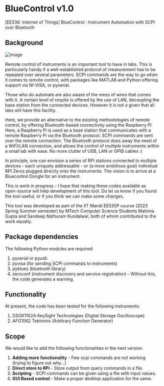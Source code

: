 # BlueControl v1.0
[EE536: Internet of Things] BlueControl : Instrument Automation with SCPI over Bluetooth

## Background

![image](https://github.com/SKundawal/BlueControl/assets/61798659/f9c1187a-2393-46a0-9c0e-e9040619d1ac)

Remote control of instruments is an important tool to have in labs. This is particularly handy if a well-established protocol of measurement has to be repeated over several parameters. SCPI commands are the way to go when it comes to remote control, with packages like MATLAB and Python offering support via NI-VISA, or pyserial. 

Those who do automate are also aware of the mess of wires that comes with it. A certain level of respite is offered by the use of LAN, decoupling the base station from the connected devices. However it is not a given that all labs will have this facility. 

Here, we provide an alternative to the existing methodologies of remote control, by offering Bluetooth-based connectivity using the Raspberry Pi. Here, a Raspberry Pi is used as a base station that communicates with a remote Raspberry Pi via the Bluetooth protocol. SCPI commands are sent over the remote connection. The Bluetooth protocol does away the need of a WiFI/LAN connection, and allows the control of multiple instruments within a small lab with ease. No more clutter of USB, LAN or GPIB cables :)

In principle, one can envision a series of RPI stations connected to multiple devices - each uniquely addressable - or (a more ambitious goal) individual RPI Zeros plugged directly onto the instruments. The vision is to arrive at a Bluecontrol Dongle for an instrument. 

This is work in progress - I hope that making these codes available as open-source will help development of this tool. Do let us know if you found the tool useful, or if you think we can make some changes. 

This tool was developed as part of the IIT Mandi EE535P course (2023 Spring Summer semester) by MTech Computer Science Students Mahima Gupta and Sandeep Nathuram Kundalwal, both of whom contributed to the work equally. 

## Package dependencies
The following Python modules are required:
1. pyserial or pyusb
2. pyvisa (for sending SCPI commands to instruments)
3. pybluez (bluetooth library)
4. zeroconf (instrument discovery and service registration) - Without this, the code generates a warning.

## Functionality 
At present, the code has been tested for the following instruments:
1. DSOX1102A KeySight Technologies (Digital Storage Oscilloscope)
2. AFG1062 Tektronix (Arbitrary Function Generator) 

## Scope
We would like to add the following functionalities in the next version. 
1. **Adding more functionality** - Few scpi commands are not working (trying to figure out why...)
2. **Direct store to RPi** - Store output from query commands in a file.
3. **Scripting** - SCPI commands can be given using a file with input values.
4. **GUI Based control** - Make a proper desktop application for the same.

